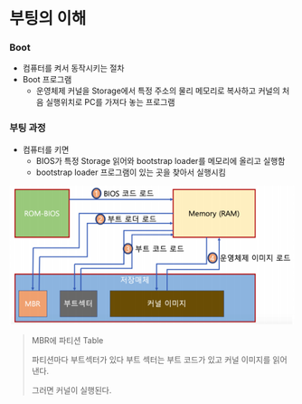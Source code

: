 # 부팅의 이해



### Boot

- 컴퓨터를 켜서 동작시키는 절차
- Boot 프로그램
  - 운영체제 커널을 Storage에서 특정 주소의 물리 메모리로 복사하고 커널의 처음 실행위치로 PC를 가져다 놓는 프로그램



### 부팅 과정

- 컴퓨터를 키면
  - BIOS가 특정 Storage 읽어와 bootstrap loader를 메모리에 올리고 실행함
  - bootstrap loader 프로그램이 있는 곳을 찾아서 실행시킴

![img](../image/os/os_image60.png)

> MBR에 파티션 Table
>
> 파티션마다 부트섹터가 있다 부트 섹터는 부트 코드가 있고 커널 이미지를 읽어 낸다.
>
> 그러면 커널이 실행된다. 